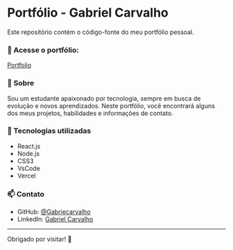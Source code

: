 # Portfólio - Gabriel Carvalho

Este repositório contém o código-fonte do meu portfólio pessoal.

### 🔗 Acesse o portfólio:
[Portfolio](https://gabriel-carv-portfolio.vercel.app/)

### 🧾 Sobre
Sou um estudante apaixonado por tecnologia, sempre em busca de evolução e novos aprendizados. Neste portfólio, você encontrará alguns dos meus projetos, habilidades e informações de contato.

### 🚀 Tecnologias utilizadas
- React.js
- Node.js
- CSS3
- VsCode
- Vercel


### 📫 Contato
- GitHub: [@Gabriecarvalho](https://github.com/Gabriecarvalho)  
- LinkedIn: [Gabriel Carvalho](https://www.linkedin.com/in/gabriel-carvalho-87569336a/)

---

Obrigado por visitar! 🚀
